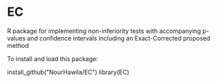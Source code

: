 # EC
R package for implementing non-inferiority tests with accompanying p-values and confidence intervals including an Exact-Corrected proposed method

To install and load this package: 

install_github("NourHawila/EC")
library(EC)
